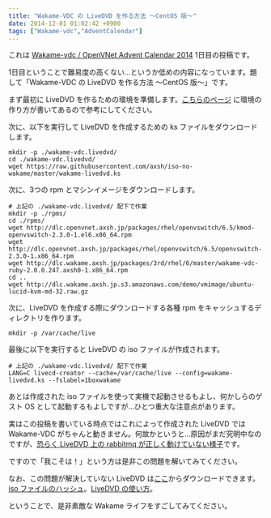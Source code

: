 ```yaml
---
title: "Wakame-VDC の LiveDVD を作る方法 〜CentOS 版〜"
date: 2014-12-01 01:02:42 +0900
tags: ["Wakame-vdc","AdventCalendar"]
---
```

これは [Wakame-vdc / OpenVNet Advent Calendar 2014](http://www.adventar.org/calendars/577) 1日目の投稿です。

1日目ということで難易度の高くない…というか低めの内容になっています。題して「Wakame-VDC の LiveDVD を作る方法 〜CentOS 版〜」です。

<!--more-->

まず最初に LiveDVD を作るための環境を準備します。[こちらのページ](https://github.com/axsh/iso-no-wakame/wiki/HowtoCreateEnvironmentForLiveDVD) に環境の作り方が書いてあるので参考にしてください。

次に、以下を実行して LiveDVD を作成するための ks ファイルをダウンロードします。

    mkdir -p ./wakame-vdc.livedvd/
    cd ./wakame-vdc.livedvd/
    wget https://raw.githubusercontent.com/axsh/iso-no-wakame/master/wakame-livedvd.ks

次に、3つの rpm とマシンイメージをダウンロードします。

    # 上記の ./wakame-vdc.livedvd/ 配下で作業
    mkdir -p ./rpms/
    cd ./rpms/
    wget http://dlc.openvnet.axsh.jp/packages/rhel/openvswitch/6.5/kmod-openvswitch-2.3.0-1.el6.x86_64.rpm
    wget http://dlc.openvnet.axsh.jp/packages/rhel/openvswitch/6.5/openvswitch-2.3.0-1.x86_64.rpm
    wget http://dlc.wakame.axsh.jp/packages/3rd/rhel/6/master/wakame-vdc-ruby-2.0.0.247.axsh0-1.x86_64.rpm
    cd ..
    wget http://dlc.wakame.axsh.jp.s3.amazonaws.com/demo/vmimage/ubuntu-lucid-kvm-md-32.raw.gz

次に、LiveDVD を作成する際にダウンロードする各種 rpm をキャッシュするディレクトリを作ります。

    mkdir -p /var/cache/live

最後に以下を実行すると LiveDVD の iso ファイルが作成されます。

    # 上記の ./wakame-vdc.livedvd/ 配下で作業
    LANG=C livecd-creator --cache=/var/cache/live --config=wakame-livedvd.ks --fslabel=1boxwakame

あとは作成された iso ファイルを使って実機で起動させるもよし、何かしらのゲスト OS として起動するもよしですが…ひとつ重大な注意点があります。

実はこの投稿を書いている時点ではこれによって作成された LiveDVD では Wakame-VDC がちゃんと動きません。何故かというと…原因がまだ究明中なのですが、[恐らく LiveDVD 上の rabbitmq が正しく動けていない様子](https://github.com/axsh/iso-no-wakame/issues/11)です。

ですので「我こそは！」という方は是非この問題を解いてみてください。

なお、この問題が解決していない LiveDVD は[ここ](https://s3-ap-northeast-1.amazonaws.com/iso-no-wakwame/1boxwakame.iso)からダウンロードできます。[iso ファイルのハッシュ](https://s3-ap-northeast-1.amazonaws.com/iso-no-wakwame/1boxwakame.md5sum)。[LiveDVD の使い方](https://s3-ap-northeast-1.amazonaws.com/iso-no-wakwame/1boxwakame.txt)。

ということで、是非素敵な Wakame ライフをすごしてみてください。



